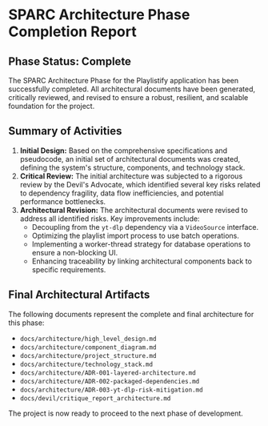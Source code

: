 # SPARC Architecture Phase Completion Report

## Phase Status: Complete

The SPARC Architecture Phase for the Playlistify application has been successfully completed. All architectural documents have been generated, critically reviewed, and revised to ensure a robust, resilient, and scalable foundation for the project.

## Summary of Activities

1.  **Initial Design:** Based on the comprehensive specifications and pseudocode, an initial set of architectural documents was created, defining the system's structure, components, and technology stack.
2.  **Critical Review:** The initial architecture was subjected to a rigorous review by the Devil's Advocate, which identified several key risks related to dependency fragility, data flow inefficiencies, and potential performance bottlenecks.
3.  **Architectural Revision:** The architectural documents were revised to address all identified risks. Key improvements include:
    *   Decoupling from the `yt-dlp` dependency via a `VideoSource` interface.
    *   Optimizing the playlist import process to use batch operations.
    *   Implementing a worker-thread strategy for database operations to ensure a non-blocking UI.
    *   Enhancing traceability by linking architectural components back to specific requirements.

## Final Architectural Artifacts

The following documents represent the complete and final architecture for this phase:

*   `docs/architecture/high_level_design.md`
*   `docs/architecture/component_diagram.md`
*   `docs/architecture/project_structure.md`
*   `docs/architecture/technology_stack.md`
*   `docs/architecture/ADR-001-layered-architecture.md`
*   `docs/architecture/ADR-002-packaged-dependencies.md`
*   `docs/architecture/ADR-003-yt-dlp-risk-mitigation.md`
*   `docs/devil/critique_report_architecture.md`

The project is now ready to proceed to the next phase of development.